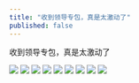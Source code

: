 ```yaml
---
title: "收到领导专包，真是太激动了"
published: false
---
```

收到领导专包，真是太激动了

![](./1.jpg)
![](./2.jpg)
![](./3.jpg)
![](./4.jpg)
![](./5.jpg)
![](./6.jpg)
![](./7.jpg)
![](./8.jpg)
![](./9.jpg)
